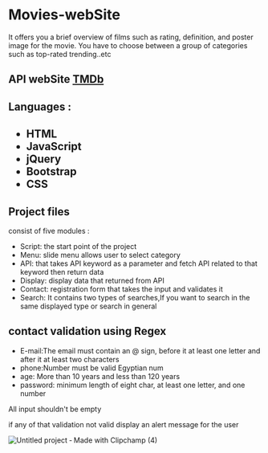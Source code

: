 <div>
  <h1> Movies-webSite</h1>
  <p>It offers you a brief overview of films such as rating, definition, and poster image for the movie. You have to choose between a group of categories such as top-rated trending..etc</p>
</div>
<div>
  <h2>API webSite <a href="https://developers.themoviedb.org/3/getting-started/introduction?fbclid=IwAR1DjyFb2jybMy6CnwJ8YM8arvlMGmtJQ7jlelduw5IMPGCvjiyEeBzHabg">TMDb</a></h2> 
</div>
<div>
  <h2>Languages :<h2>
    <ul>
      <li>HTML</li>
      <li>JavaScript</li>
      <li>jQuery</li>
      <li>Bootstrap</li>
      <li>CSS</li>
    <ul>
</div>
<div>
  <h2>Project files</h2>
    <p>   consist of five modules :</p>
   <ul>
    <li> Script: the start point of the project </li>
    <li> Menu: slide menu allows user to select category </li>
    <li> API: that takes API keyword as a parameter and fetch API related to that keyword then return data </li>
    <li> Display: display data that returned from API </li>
    <li> Contact: registration form that takes the input and validates it </li>
    <li> Search: It contains two types of searches,If you want to search in the same displayed type or search in general </li>
  <ul>
</div>
<div>
  <h2>contact validation using Regex</h2> 
    <ul>
      <li> E-mail:The email must contain an @ sign, before it at least one letter and after it at least two characters </li>
      <li>phone:Number must be valid Egyptian num </li>
      <li> age: More than 10 years and less than 120 years </li>
      <li>password: minimum length of eight char, at least one letter, and one number </li>
    </ul>
    <p>All input shouldn't be empty</p> 
    <p>if any of that validation not valid display an alert message for the user </p>
</div>

![Untitled project ‐ Made with Clipchamp (4)](https://user-images.githubusercontent.com/74079025/104530824-86c08d00-5615-11eb-84e4-63729cb0684f.gif)
